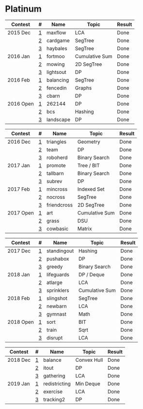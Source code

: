 # Platinum

| Contest   | #                                                               | Name          | Topic                             | Result |
| --------- | --------------------------------------------------------------- | ------------- | --------------------------------- | ------ |
| 2015 Dec  | [1](http://www.usaco.org/index.php?page=viewproblem2&cpid=576)  | maxflow       | LCA                               | Done   |
|           | [2](http://www.usaco.org/index.php?page=viewproblem2&cpid=577)  | cardgame      | SegTree                           | Done   |
|           | [3](http://www.usaco.org/index.php?page=viewproblem2&cpid=578)  | haybales      | SegTree                           | Done   |
| 2016 Jan  | [1](http://www.usaco.org/index.php?page=viewproblem2&cpid=600)  | fortmoo       | Cumulative Sum                    | Done   |
|           | [2](http://www.usaco.org/index.php?page=viewproblem2&cpid=601)  | mowing        | 2D SegTree                        | Done   |
|           | [3](http://www.usaco.org/index.php?page=viewproblem2&cpid=602)  | lightsout     | DP                                | Done   |
| 2016 Feb  | [1](http://www.usaco.org/index.php?page=viewproblem2&cpid=624)  | balancing     | SegTree                           | Done   |
|           | [2](http://www.usaco.org/index.php?page=viewproblem2&cpid=625)  | fencedin      | Graphs                            | Done   |
|           | [3](http://www.usaco.org/index.php?page=viewproblem2&cpid=626)  | cbarn         | DP                                | Done   |
| 2016 Open | [1](http://www.usaco.org/index.php?page=viewproblem2&cpid=648)  | 262144        | DP                                | Done   |
|           | [2](http://www.usaco.org/index.php?page=viewproblem2&cpid=649)  | bcs           | Hashing                           | Done   |
|           | [3](http://www.usaco.org/index.php?page=viewproblem2&cpid=650)  | landscape     | DP                                | Done   |

| Contest   | #                                                               | Name          | Topic                             | Result |
| --------- | --------------------------------------------------------------- | ------------- | --------------------------------- | ------ |
| 2016 Dec  | [1](http://www.usaco.org/index.php?page=viewproblem2&cpid=672)  | triangles     | Geometry                          | Done   |
|           | [2](http://www.usaco.org/index.php?page=viewproblem2&cpid=673)  | team          | DP                                | Done   |
|           | [3](http://www.usaco.org/index.php?page=viewproblem2&cpid=674)  | roboherd      | Binary Search                     | Done   |
| 2017 Jan  | [1](http://www.usaco.org/index.php?page=viewproblem2&cpid=696)  | promote       | Tree / BIT                        | Done   |
|           | [2](http://www.usaco.org/index.php?page=viewproblem2&cpid=697)  | tallbarn      | Binary Search                     | Done   |
|           | [3](http://www.usaco.org/index.php?page=viewproblem2&cpid=698)  | subrev        | DP                                | Done   |
| 2017 Feb  | [1](http://www.usaco.org/index.php?page=viewproblem2&cpid=720)  | mincross      | Indexed Set                       | Done   |
|           | [2](http://www.usaco.org/index.php?page=viewproblem2&cpid=721)  | nocross       | SegTree                           | Done   |
|           | [3](http://www.usaco.org/index.php?page=viewproblem2&cpid=722)  | friendcross   | 2D SegTree                        | Done   |
| 2017 Open | [1](http://www.usaco.org/index.php?page=viewproblem2&cpid=744)  | art           | Cumulative Sum                    | Done   |
|           | [2](http://www.usaco.org/index.php?page=viewproblem2&cpid=745)  | grass         | DSU                               | Done   |
|           | [3](http://www.usaco.org/index.php?page=viewproblem2&cpid=746)  | cowbasic      | Matrix                            | Done   |

| Contest   | #                                                               | Name          | Topic                             | Result |
| --------- | --------------------------------------------------------------- | ------------- | --------------------------------- | ------ |
| 2017 Dec  | [1](http://www.usaco.org/index.php?page=viewproblem2&cpid=768)  | standingout   | Hashing                           | Done   |
|           | [2](http://www.usaco.org/index.php?page=viewproblem2&cpid=769)  | pushabox      | DP                                | Done   |
|           | [3](http://www.usaco.org/index.php?page=viewproblem2&cpid=770)  | greedy        | Binary Search                     | Done   |
| 2018 Jan  | [1](http://www.usaco.org/index.php?page=viewproblem2&cpid=792)  | lifeguards    | DP / Deque                        | Done   |
|           | [2](http://www.usaco.org/index.php?page=viewproblem2&cpid=793)  | atlarge       | LCA                               | Done   |
|           | [3](http://www.usaco.org/index.php?page=viewproblem2&cpid=794)  | sprinklers    | Cumulative Sum                    | Done   |
| 2018 Feb  | [1](http://www.usaco.org/index.php?page=viewproblem&cpid=804)   | slingshot     | SegTree                           | Done   |
|           | [2](http://www.usaco.org/index.php?page=viewproblem2&cpid=805)  | newbarn       | LCA                               | Done   |
|           | [3](http://www.usaco.org/index.php?page=viewproblem2&cpid=806)  | gymnast       | Math                              | Done   |
| 2018 Open | [1](http://www.usaco.org/index.php?page=viewproblem&cpid=828)   | sort          | BIT                               | Done   |
|           | [2](http://www.usaco.org/index.php?page=viewproblem&cpid=829)   | train         | Sqrt                              | Done   |
|           | [3](http://www.usaco.org/index.php?page=viewproblem&cpid=830)   | disrupt       | LCA                               | Done   |

| Contest   | #                                                               | Name          | Topic                             | Result |
| --------- | --------------------------------------------------------------- | ------------- | --------------------------------- | ------ |
| 2018 Dec  | [1](http://www.usaco.org/index.php?page=viewproblem2&cpid=864)  | balance       | Convex Hull                       | Done   |
|           | [2](http://www.usaco.org/index.php?page=viewproblem2&cpid=865)  | itout         | DP                                | Done   |
|           | [3](http://www.usaco.org/index.php?page=viewproblem2&cpid=866)  | gathering     | LCA                               | Done   |
| 2019 Jan  | [1](http://www.usaco.org/index.php?page=viewproblem2&cpid=900)  | redistricting | Min Deque                         | Done   |
|           | [2](http://www.usaco.org/index.php?page=viewproblem2&cpid=901)  | exercise      | LCA                               | Done   |
|           | [3](http://www.usaco.org/index.php?page=viewproblem2&cpid=902)  | tracking2     | DP                                | Done   |

